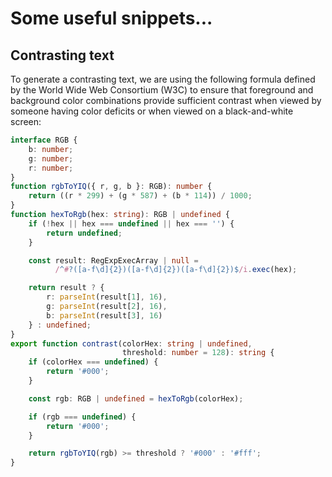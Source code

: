 # Some useful snippets...

## Contrasting text

To generate a contrasting text, we are using the following formula defined by the World Wide Web Consortium (W3C) to ensure that foreground and background color combinations provide sufficient contrast when viewed by someone having color deficits or when viewed on a black-and-white screen:

```ts
interface RGB {
    b: number;
    g: number;
    r: number;
}
function rgbToYIQ({ r, g, b }: RGB): number {
    return ((r * 299) + (g * 587) + (b * 114)) / 1000;
}
function hexToRgb(hex: string): RGB | undefined {
    if (!hex || hex === undefined || hex === '') {
        return undefined;
    }

    const result: RegExpExecArray | null =
          /^#?([a-f\d]{2})([a-f\d]{2})([a-f\d]{2})$/i.exec(hex);

    return result ? {
        r: parseInt(result[1], 16),
        g: parseInt(result[2], 16),
        b: parseInt(result[3], 16)
    } : undefined;
}
export function contrast(colorHex: string | undefined,
                         threshold: number = 128): string {
    if (colorHex === undefined) {
        return '#000';
    }

    const rgb: RGB | undefined = hexToRgb(colorHex);

    if (rgb === undefined) {
        return '#000';
    }

    return rgbToYIQ(rgb) >= threshold ? '#000' : '#fff';
}
```
